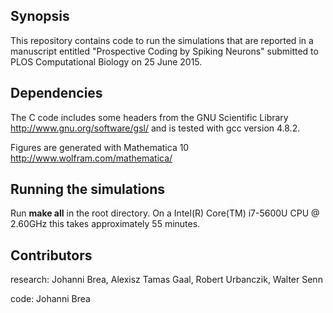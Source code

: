## Synopsis

This repository contains code to run the simulations that are reported in a manuscript entitled "Prospective Coding by Spiking Neurons" submitted to PLOS Computational Biology on 25 June 2015.

## Dependencies

The C code includes some headers from the GNU Scientific Library http://www.gnu.org/software/gsl/ and is tested with gcc version 4.8.2.

Figures are generated with Mathematica 10 http://www.wolfram.com/mathematica/

## Running the simulations

Run **make all** in the root directory. On a Intel(R) Core(TM) i7-5600U CPU @ 2.60GHz this takes approximately 55 minutes.

## Contributors
research: Johanni Brea, Alexisz Tamas Gaal, Robert Urbanczik, Walter Senn

code: Johanni Brea

